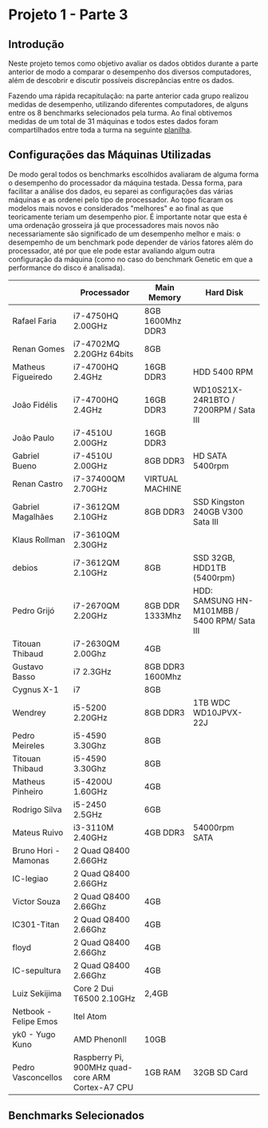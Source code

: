 # Projeto 1 - Parte 3

## Introdução

Neste projeto temos como objetivo avaliar os dados obtidos durante a parte anterior de modo a comparar o desempenho dos diversos computadores, além de descobrir e discutir possíveis discrepâncias entre os dados.

Fazendo uma rápida recapitulação: na parte anterior cada grupo realizou medidas de desempenho, utilizando diferentes computadores, de alguns entre os 8 benchmarks selecionados pela turma. Ao final obtivemos medidas de um total de 31 máquinas e todos estes dados foram compartilhados entre toda a turma na seguinte [planilha](https://docs.google.com/spreadsheets/d/1c9JP7p0yYadZqwHrJEReNS8knAeSaMRDabaCDr-fwjg/edit).

## Configurações das Máquinas Utilizadas

De modo geral todos os benchmarks escolhidos avaliaram de alguma forma o desempenho do processador da máquina testada. Dessa forma, para facilitar a análise dos dados, eu separei as configurações das várias máquinas e as ordenei pelo tipo de processador. Ao topo ficaram os modelos mais novos e considerados "melhores" e ao final as que teoricamente teriam um desempenho pior. 
É importante notar que esta é uma ordenação grosseira já que processadores mais novos não necessariamente são significado de um desempenho melhor e mais: o desempemho de um benchmark pode depender de vários fatores além do processador, até por que ele pode estar avaliando algum outra configuração da máquina (como no caso do benchmark Genetic em que a performance do disco é analisada).

|                       | Processador                                      | Main Memory      | Hard Disk                                    |
|-----------------------|--------------------------------------------------|------------------|----------------------------------------------|
| Rafael Faria          | i7-4750HQ 2.00GHz                                | 8GB 1600Mhz DDR3 |                                              |
| Renan Gomes           | i7-4702MQ 2.20GHz 64bits                         | 8GB              |                                              |
| Matheus Figueiredo    | i7-4700HQ 2.4GHz                                 | 16GB DDR3        | HDD 5400 RPM                                 |
| João Fidélis          | i7-4700HQ 2.4GHz                                 | 16GB DDR3        | WD10S21X-24R1BTO / 7200RPM / Sata III        |
| João Paulo            | i7-4510U 2.00GHz                                 | 16GB DDR3        |                                              |
| Gabriel Bueno         | i7-4510U 2.00GHz                                 | 8GB DDR3         | HD SATA 5400rpm                              |
| Renan Castro          | i7-37400QM 2.70GHz                               | VIRTUAL MACHINE  |                                              |
| Gabriel Magalhães     | i7-3612QM 2.10GHz                                | 8GB DDR3         | SSD Kingston 240GB V300 Sata III             |
| Klaus Rollman         | i7-3610QM 2.30GHz                                |                  |                                              |
| debios                | i7-3612QM 2.10GHz                                | 8GB              | SSD 32GB, HDD1TB (5400rpm)                   |
| Pedro Grijó           | i7-2670QM 2.20GHz                                | 8GB DDR 1333Mhz  | HDD: SAMSUNG HN-M101MBB / 5400 RPM/ Sata III |
| Titouan Thibaud       | i7-2630QM 2.00Ghz                                | 4GB              |                                              |
| Gustavo Basso         | i7 2.3GHz                                        | 8GB DDR3 1600Mhz |                                              |
| Cygnus X-1            | i7                                               | 8GB              |                                              |
| Wendrey               | i5-5200 2.20GHz                                  | 8GB DDR3         | 1TB WDC WD10JPVX-22J                         |
| Pedro Meireles        | i5-4590 3.30Ghz                                  | 8GB              |                                              |
| Titouan Thibaud       | i5-4590 3.30Ghz                                  | 8GB              |                                              |
| Matheus Pinheiro      | i5-4200U 1.60GHz                                 | 4GB              |                                              |
| Rodrigo Silva         | i5-2450 2.5GHz                                   | 6GB              |                                              |
| Mateus Ruivo          | i3-3110M 2.40GHz                                 | 4GB DDR3         | 54000rpm SATA                                |
| Bruno Hori - Mamonas  | 2 Quad Q8400 2.66GHz                             |                  |                                              |
| IC-legiao             | 2 Quad Q8400 2.66GHz                             |                  |                                              |
| Victor Souza          | 2 Quad Q8400 2.66Ghz                             | 4GB              |                                              |
| IC301-Titan           | 2 Quad Q8400 2.66Ghz                             | 4GB              |                                              |
| floyd                 | 2 Quad Q8400 2.66Ghz                             | 4GB              |                                              |
| IC-sepultura          | 2 Quad Q8400 2.66Ghz                             | 4GB              |                                              |
| Luiz Sekijima         | Core 2 Dui T6500 2.10GHz                         | 2,4GB            |                                              |
| Netbook - Felipe Emos | Itel Atom                                        |                  |                                              |
| yk0 - Yugo Kuno       | AMD Phenonll                                     | 10GB             |                                              |
| Pedro Vasconcellos    | Raspberry Pi, 900MHz quad-core ARM Cortex-A7 CPU | 1GB RAM          | 32GB SD Card                                 |


## Benchmarks Selecionados


